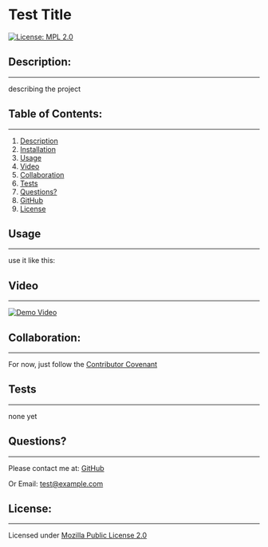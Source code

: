 # Test Title
  [![License: MPL 2.0](https://img.shields.io/badge/License-MPL%202.0-brightgreen.svg)](https://opensource.org/licenses/MPL-2.0)

  ## Description:
  ___
  describing the project

  ## Table of Contents:
  ___
  1) [Description](#description)
  2) [Installation](#installation)
  3) [Usage](#usage)
  4) [Video](#video)
  5) [Collaboration](#collaboration)
  6) [Tests](#tests)
  7) [Questions?](#questions?)
  8) [GitHub](#gitHub)
  9) [License](#license)

  ## Usage
  ___
  use it like this: 

  ## Video
  ___
  [![Demo Video](./image/path/name)](https://drive.google.com/file/d/1lNHLrZVAC1zi4APS4IzyM-p5UN6NPM0U/view "Demo Video")

  ## Collaboration:
  ___
  For now, just follow the [Contributor Covenant](https://www.contributor-covenant.org/)

  ## Tests
  ___
  none yet

  ## Questions?
  ___
  Please contact me at:
  [GitHub](https://github.com/Windowmac)
  
  Or Email:
  <test@example.com>

  
  ## License: 
  ___
  Licensed under [Mozilla Public License 2.0](https://opensource.org/licenses/MPL-2.0)